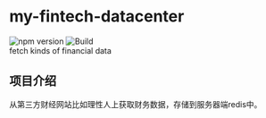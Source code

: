 # my-fintech-datacenter
![npm version](https://img.shields.io/npm/l/express.svg)
![Build](https://img.shields.io/jenkins/s/https/jenkins.qa.ubuntu.com/view/Precise/view/All%20Precise/job/precise-desktop-amd64_default.svg)   
fetch kinds of financial data
## 项目介绍
从第三方财经网站比如理性人上获取财务数据，存储到服务器端redis中。

